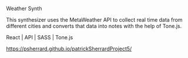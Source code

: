 Weather Synth


This synthesizer uses the MetaWeather API to collect real time data from different cities and converts that data into notes with the help of Tone.js.


React | API | SASS | Tone.js


https://psherrard.github.io/patrickSherrardProject5/





